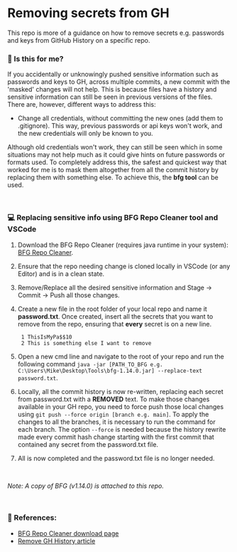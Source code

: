 # Removing secrets from GH
This repo is more of a guidance on how to remove secrets e.g. passwords and keys from GitHub History on a specific repo.

### 🙋 Is this for me?
If you accidentally or unknowingly pushed sensitive information such as passwords and keys to GH, across multiple commits, a new commit with the 'masked' changes will not help. This is because files have a history and sensitive information can still be seen in previous versions of the files. There are, however, different ways to address this:

- Change all credentials, without committing the new ones (add them to .gitignore). This way, previous passwords or api keys won't work, and the new credentials will only be known to you.

Although old credentials won't work, they can still be seen which in some situations may not help much as it could give hints on future passwords or formats used.
To completely address this, the safest and quickest way that worked for me is to mask them altogether from all the commit history by replacing them with something else.
To achieve this, the **bfg tool** can be used.

<br />

### 💻 Replacing sensitive info using **BFG Repo Cleaner** tool and VSCode
1. Download the BFG Repo Cleaner (requires java runtime in your system): [BFG Repo Cleaner](https://rtyley.github.io/bfg-repo-cleaner/).
2. Ensure that the repo needing change is cloned locally in VSCode (or any Editor) and is in a clean state.
3. Remove/Replace all the desired sensitive information and Stage -> Commit -> Push all those changes.
4. Create a new file in the root folder of your local repo and name it **password.txt**. Once created, insert all the secrets that you want to remove from the repo, ensuring that **every** secret is on a new line.

        1 ThisIsMyPa$$10
        2 This is something else I want to remove

5. Open a new cmd line and navigate to the root of your repo and run the following command `java -jar [PATH_TO_BFG e.g. C:\Users\Mike\Desktop\Tools\bfg-1.14.0.jar] --replace-text password.txt`.
6. Locally, all the commit history is now re-written, replacing each secret from password.txt with a **REMOVED** text. To make those changes available in your GH repo, you need to force push those local changes using `git push --force origin [branch e.g. main]`. To apply the changes to all the branches, it is necessary to run the command for each branch.
The option `--force` is needed because the history rewrite made every commit hash change starting with the first commit that contained any secret from the password.txt file.
7. All is now completed and the password.txt file is no longer needed.

<br />

*Note: A copy of BFG (v1.14.0) is attached to this repo.*

<br />

### 🔗 References:
- [BFG Repo Cleaner download page](https://rtyley.github.io/bfg-repo-cleaner/)
- [Remove GH History article](https://www.claudiobernasconi.ch/2021/06/04/how-to-remove-secrets-from-git-history/)
